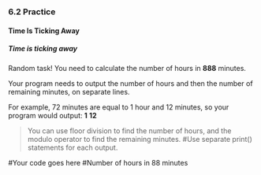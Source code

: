 ### 6.2 Practice
#### Time Is Ticking Away

##### Time is ticking away

Random task! You need to calculate the number of hours in **888** minutes.

Your program needs to output the number of hours and then the number of remaining minutes, on separate lines.

For example, 72 minutes are equal to 1 hour and 12 minutes, so your program would output:
**1**
**12**

> You can use floor division to find the number of hours, and the modulo operator to find the remaining minutes.
#Use separate print() statements for each output.

#Your code goes here
#Number of hours in 88 minutes